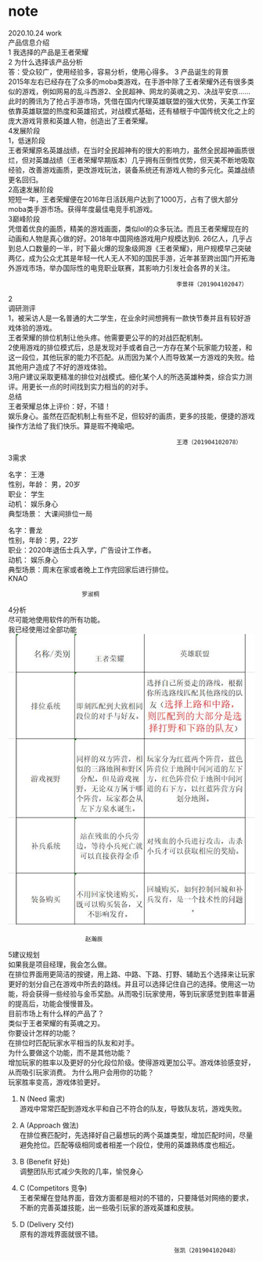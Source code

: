 # note
2020.10.24 work  
产品信息介绍  
1  我选择的产品是王者荣耀  
2 为什么选择该产品分析  
答：受众较广，使用经验多，容易分析，使用心得多。
3 产品诞生的背景  
2015年左右已经存在了众多的moba类游戏，在手游中除了王者荣耀外还有很多类似的游戏，例如网易的乱斗西游2、全民超神、网龙的英魂之刃、决战平安京......此时的腾讯为了抢占手游市场，凭借在国内代理英雄联盟的强大优势，天美工作室依靠英雄联盟的热度和英雄招式，对战模式基础，还有植根于中国传统文化之上的庞大游戏背景和英雄人物，创造出了王者荣耀。  
4发展阶段  
1，低迷阶段  
王者荣耀原名英雄战绩，在当时全民超神有的很大的影响力，虽然全民超神画质很烂，但对英雄战绩（王者荣耀早期版本）几乎拥有压倒性优势，但天美不断地吸取经验，改善游戏画质，更改游戏玩法，装备系统还有游戏人物的多元化。英雄战绩更名回归。  
2高速发展阶段  
短短一年，王者荣耀便在2016年日活跃用户达到了1000万，占有了很大部分moba类手游市场。获得年度最佳电竞手机游戏。  
3巅峰阶段  
凭借着优良的画质，精美的游戏画面，类似lol的众多玩法。而且王者荣耀现在的动画和人物是真心做的好。2018年中国网络游戏用户规模达到6. 26亿人，几乎占到总人口数量的一半，时下最火爆的现象级网游《王者荣耀》，用户规模早己突破两亿，成为公众尤其是年轻一代人无人不知的国民手游，近年甚至跨出国门开拓海外游戏市场，举办国际性的电竞职业联赛，其影响力引发社会各界的关注。  

                                                    李景祥（201904102047）  

2  
调研测评  
1，被采访人是一名普通的大二学生，在业余时间想拥有一款快节奏并且有较好游戏体验的游戏。  
王者荣耀的排位机制让他头疼。他需要更公平的的对战匹配机制。  
2使用游戏的排位模式后，总是发现对手或者自己一方存在某个玩家能力较差，和这一段位，其他玩家的能力不匹配。从而因为某个人而导致某一方游戏的失败。给其他用户造成了不好的游戏体验。  
3用户建议采取更精准的排位对战模式。细化某个人的所选英雄种类，综合实力测评。用更长一点的时间找到实力相当的的对手。  
总结  
王者荣耀总体上评价：好，不错！  
娱乐身心。虽然在匹配机制上有些不足，但较好的画质，更多的技能，便捷的游戏操作方法给了我们快乐。算是瑕不掩瑜吧。 
   
                                                    王港（201904102078）  

3需求  
  
名字：        王港    
性别，年龄：  男，20岁                 
职业：        学生                     
动机：        娱乐身心              
典型场景：    大课间排位一局
  
名字：曹龙  
性别，年龄：男，22岁    
职业：2020年退伍士兵入学，广告设计工作者。    
动机： 娱乐身心  
典型场景：周末在家或者晚上工作完回家后进行排位。  
KNAO  
   
                         罗淑桐  
4分析  
尽可能地使用软件的所有功能。  
   我已经使用过全部功能   
![en](https://github.com/zk20010914/note/blob/main/en.JPG) 
  
                          赵瀚辰
  
5建议规划  
如果我是项目经理，我会怎么做。    
   在排位界面用更简洁的按键，用上路、中路、下路、打野、辅助五个选择来让玩家更好的划分自己在游戏中所去的路线。并且可以选择记住自己的选择。使用这一功能，将会获得一些经验与金币奖励。从而吸引玩家使用，等到玩家感觉到胜率普遍的提高后，功能会慢慢普及。  
目前市场上有什么样的产品了？        
     类似于王者荣耀的有英魂之刃。    
你要设计怎样的功能？    
      在排位时匹配玩家水平相当的队友和对手。    
为什么要做这个功能，而不是其他功能？    
      增加玩家的胜率以及更好的分化段位阶级。使得游戏更加公平。游戏体验感变好，从而吸引玩家消费。
为什么用户会用你的功能？    
      玩家胜率变高，游戏体验更好。  
1)   N (Need 需求)  
游戏中常常匹配到游戏水平和自己不符合的队友，导致队友坑，游戏失败。
2) A (Approach 做法)  
在排位赛匹配时，先选择好自己最想玩的两个英雄类型，增加匹配时间，尽量避免抢位。匹配等级相同或者相差一个段位，使用的英雄熟练度也相近。
3) B (Benefit  好处)  
调整团队形式减少失败的几率，愉悦身心  
4) C (Competitors 竞争)  
王者荣耀在登陆界面，音效方面都是相对的不错的，只要降低对网络的要求，不断的完善英雄技能，出一些吸引玩家的游戏英雄和皮肤。  
5) D (Delivery 交付)  
原有的游戏界面就很不错。
  
                                                   张凯（201904102048）
